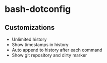 # bash-dotconfig

## Customizations
* Unlimited history
* Show timestamps in history
* Auto append to history after each command
* Show git repository and dirty marker
